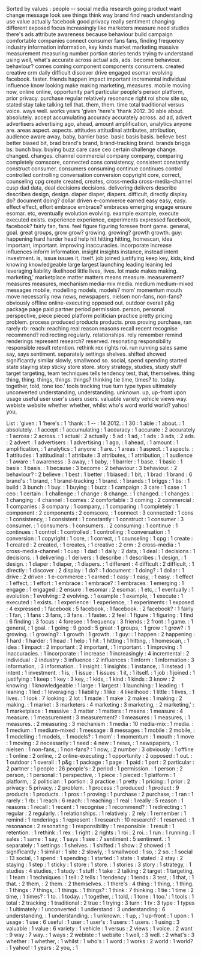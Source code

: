 Sorted by values :
people -- social media research going product want change message look see things think way brand find reach understanding use value actually facebook good privacy really sentiment changing different exposed focus increasingly like marketers measure need studies there's ads attribute awareness because behaviour build campaign comfortable companies connect consumer fans fans, finding frequency industry information information, key kinds market marketing massive measurement measuring number portion stories tends trying tv understand using well, what's accurate across actual ads, ads. become behaviour. behaviour? comes coming component components consumers. created creative crm daily difficult discover drive engaged esomar evolving facebook. faster. friends happen impact important incremental individual influence know looking make making marketing, measures. mobile moving now, online online, opportunity part particular people's person platform, prior privacy. purchase regular relatively resonance right roi show site so, stated stay take talking tell that. them, them. time total traditional versus voice. ways well. works years 'given 'here's 'thank 2012. 30 able about. absolutely. accept accumulating accuracy accurately across. ad ad, advert advertisers advertising ago, ahead, amount amplification, analytics anyone are. areas aspect. aspects. attitudes attitudinal attributes, attribution, audience aware away, baby, barrier base. basic basis basis. believe best better biased bit, brad brand's brand, brand-tracking brand. brands briggs bs: bunch buy. buying buzz care case ceo certain challenge change. changed. changes. channel commercial company company, comparing completely comscore, connected cons consistency, consistent constantly construct consumer. consumers consuming continue continues control controlled controlling conversation conversion copyright core, correct, counseling cpg create created, creates, cross-media cross-media-channel cusp dad data, deal decisions decisions. delivering delivers describe describes design, design. diaper diaper, diapers. difficult, directly display do? document doing? dollar driven e-commerce earned easy easy, easy. effect effect, effort embrace embrace? embraces emerging engage ensure esomar. etc, eventually evolution evolving. example example, execute executed exists. experience experience, experiments expressed facebook, facebook? fairly fan, fans. feel figure figuring foresee front game. general, goal. great groups, grow grow? growing. growing? growth growth. guy: happening hard harder head help hit hitting hitting, homescan, idea important, important. improving inaccuracies. incorporate increase influences inform information. insight insights instance, instead intent investment. is, issue issues it, itself. job joined justifying keep key, kids, kind knowing knowledgeable large largest launching leading leaning led leveraging liability likelihood little lives, lives. lot made makes making. marketing,' marketplace matter matters means measure. measurement? measures measures, mechanism media-mix media. medium medium-mixed messages mobile, modelling models, models? mom' momentum mouth move necessarily new news, newspapers, nielsen non-fans, non-fans? obviously offline online-executing opposed out. outdoor overall p&g package page paid partner period permission. person, personal perspective, piece pieced platform politician practice pretty pricing problem. process produced products products. pros proving purchase, ran rarely rb: reach: reaching real reason reasons recall recent recognise recommend? redirecting regularly. relationships. rely remember remind renderings represent research? reserved. resonating responsibility responsible result retention. rethink rex rights roi. run running sales same say, says sentiment. separately settings shelves. shifted showed significantly similar slowly, smallwood so. social, spend spending started state staying step sticky store store. story strategy, studies, study stuff target targeting, team techniques tells tendency test, that, themselves. thing thing, thing. things, things. things? thinking tie time, times? to. today. together, told, tone too.' tools tracking true turn type types ultimately unconverted understanding, understanding. unknown. up, up-front upon usage useful user user's users users. valuable variety vehicle views way. webiste website whether whether, whilst who's word world world? yahoo! you, 

List :
'given : 1
'here's : 1
'thank : 1
-- : 14
2012. : 1
30 : 1
able : 1
about. : 1
absolutely. : 1
accept : 1
accumulating : 1
accuracy : 1
accurate : 2
accurately : 1
across : 2
across. : 1
actual : 2
actually : 5
ad : 1
ad, : 1
ads : 3
ads, : 2
ads. : 2
advert : 1
advertisers : 1
advertising : 1
ago, : 1
ahead, : 1
amount : 1
amplification, : 1
analytics : 1
anyone : 1
are. : 1
areas : 1
aspect. : 1
aspects. : 1
attitudes : 1
attitudinal : 1
attribute : 3
attributes, : 1
attribution, : 1
audience : 1
aware : 1
awareness : 3
away, : 1
baby, : 1
barrier : 1
base. : 1
basic : 1
basis : 1
basis. : 1
because : 3
become : 2
behaviour : 3
behaviour. : 2
behaviour? : 2
believe : 1
best : 1
better : 1
biased : 1
bit, : 1
brad : 1
brand : 6
brand's : 1
brand, : 1
brand-tracking : 1
brand. : 1
brands : 1
briggs : 1
bs: : 1
build : 3
bunch : 1
buy. : 1
buying : 1
buzz : 1
campaign : 3
care : 1
case : 1
ceo : 1
certain : 1
challenge : 1
change : 8
change. : 1
changed. : 1
changes. : 1
changing : 4
channel : 1
comes : 2
comfortable : 3
coming : 2
commercial : 1
companies : 3
company : 1
company, : 1
comparing : 1
completely : 1
component : 2
components : 2
comscore, : 1
connect : 3
connected : 1
cons : 1
consistency, : 1
consistent : 1
constantly : 1
construct : 1
consumer : 3
consumer. : 1
consumers : 1
consumers. : 2
consuming : 1
continue : 1
continues : 1
control : 1
controlled : 1
controlling : 1
conversation : 1
conversion : 1
copyright : 1
core, : 1
correct, : 1
counseling : 1
cpg : 1
create : 1
created : 2
created, : 1
creates, : 1
creative : 2
crm : 2
cross-media : 1
cross-media-channel : 1
cusp : 1
dad : 1
daily : 2
data, : 1
deal : 1
decisions : 1
decisions. : 1
delivering : 1
delivers : 1
describe : 1
describes : 1
design, : 1
design. : 1
diaper : 1
diaper, : 1
diapers. : 1
different : 4
difficult : 2
difficult, : 1
directly : 1
discover : 2
display : 1
do? : 1
document : 1
doing? : 1
dollar : 1
drive : 2
driven : 1
e-commerce : 1
earned : 1
easy : 1
easy, : 1
easy. : 1
effect : 1
effect, : 1
effort : 1
embrace : 1
embrace? : 1
embraces : 1
emerging : 1
engage : 1
engaged : 2
ensure : 1
esomar : 2
esomar. : 1
etc, : 1
eventually : 1
evolution : 1
evolving : 2
evolving. : 1
example : 1
example, : 1
execute : 1
executed : 1
exists. : 1
experience : 1
experience, : 1
experiments : 1
exposed : 4
expressed : 1
facebook : 5
facebook, : 1
facebook. : 2
facebook? : 1
fairly : 1
fan, : 1
fans : 3
fans, : 3
fans. : 1
faster. : 2
feel : 1
figure : 1
figuring : 1
find : 6
finding : 3
focus : 4
foresee : 1
frequency : 3
friends : 2
front : 1
game. : 1
general, : 1
goal. : 1
going : 9
good : 5
great : 1
groups, : 1
grow : 1
grow? : 1
growing. : 1
growing? : 1
growth : 1
growth. : 1
guy: : 1
happen : 2
happening : 1
hard : 1
harder : 1
head : 1
help : 1
hit : 1
hitting : 1
hitting, : 1
homescan, : 1
idea : 1
impact : 2
important : 2
important, : 1
important. : 1
improving : 1
inaccuracies. : 1
incorporate : 1
increase : 1
increasingly : 4
incremental : 2
individual : 2
industry : 3
influence : 2
influences : 1
inform : 1
information : 3
information, : 3
information. : 1
insight : 1
insights : 1
instance, : 1
instead : 1
intent : 1
investment. : 1
is, : 1
issue : 1
issues : 1
it, : 1
itself. : 1
job : 1
joined : 1
justifying : 1
keep : 1
key : 3
key, : 1
kids, : 1
kind : 1
kinds : 3
know : 2
knowing : 1
knowledgeable : 1
large : 1
largest : 1
launching : 1
leading : 1
leaning : 1
led : 1
leveraging : 1
liability : 1
like : 4
likelihood : 1
little : 1
lives, : 1
lives. : 1
look : 7
looking : 2
lot : 1
made : 1
make : 2
makes : 1
making : 2
making. : 1
market : 3
marketers : 4
marketing : 3
marketing, : 2
marketing,' : 1
marketplace : 1
massive : 3
matter : 1
matters : 1
means : 1
measure : 4
measure. : 1
measurement : 3
measurement? : 1
measures : 1
measures, : 1
measures. : 2
measuring : 3
mechanism : 1
media : 10
media-mix : 1
media. : 1
medium : 1
medium-mixed : 1
message : 8
messages : 1
mobile : 2
mobile, : 1
modelling : 1
models, : 1
models? : 1
mom' : 1
momentum : 1
mouth : 1
move : 1
moving : 2
necessarily : 1
need : 4
new : 1
news, : 1
newspapers, : 1
nielsen : 1
non-fans, : 1
non-fans? : 1
now, : 2
number : 3
obviously : 1
offline : 1
online : 2
online, : 2
online-executing : 1
opportunity : 2
opposed : 1
out. : 1
outdoor : 1
overall : 1
p&g : 1
package : 1
page : 1
paid : 1
part : 2
particular : 2
partner : 1
people : 26
people's : 2
period : 1
permission. : 1
person : 2
person, : 1
personal : 1
perspective, : 1
piece : 1
pieced : 1
platform : 1
platform, : 2
politician : 1
portion : 3
practice : 1
pretty : 1
pricing : 1
prior : 2
privacy : 5
privacy. : 2
problem. : 1
process : 1
produced : 1
product : 9
products : 1
products. : 1
pros : 1
proving : 1
purchase : 2
purchase, : 1
ran : 1
rarely : 1
rb: : 1
reach : 6
reach: : 1
reaching : 1
real : 1
really : 5
reason : 1
reasons : 1
recall : 1
recent : 1
recognise : 1
recommend? : 1
redirecting : 1
regular : 2
regularly. : 1
relationships. : 1
relatively : 2
rely : 1
remember : 1
remind : 1
renderings : 1
represent : 1
research : 10
research? : 1
reserved. : 1
resonance : 2
resonating : 1
responsibility : 1
responsible : 1
result : 1
retention. : 1
rethink : 1
rex : 1
right : 2
rights : 1
roi : 2
roi. : 1
run : 1
running : 1
sales : 1
same : 1
say, : 1
says : 1
see : 7
sentiment : 5
sentiment. : 1
separately : 1
settings : 1
shelves. : 1
shifted : 1
show : 2
showed : 1
significantly : 1
similar : 1
site : 2
slowly, : 1
smallwood : 1
so, : 2
so. : 1
social : 13
social, : 1
spend : 1
spending : 1
started : 1
state : 1
stated : 2
stay : 2
staying : 1
step : 1
sticky : 1
store : 1
store. : 1
stories : 3
story : 1
strategy, : 1
studies : 4
studies, : 1
study : 1
stuff : 1
take : 2
talking : 2
target : 1
targeting, : 1
team : 1
techniques : 1
tell : 2
tells : 1
tendency : 1
tends : 3
test, : 1
that, : 1
that. : 2
them, : 2
them. : 2
themselves. : 1
there's : 4
thing : 1
thing, : 1
thing. : 1
things : 7
things, : 1
things. : 1
things? : 1
think : 7
thinking : 1
tie : 1
time : 2
time, : 1
times? : 1
to. : 1
today. : 1
together, : 1
told, : 1
tone : 1
too.' : 1
tools : 1
total : 2
tracking : 1
traditional : 2
true : 1
trying : 3
turn : 1
tv : 3
type : 1
types : 1
ultimately : 1
unconverted : 1
understand : 3
understanding : 6
understanding, : 1
understanding. : 1
unknown. : 1
up, : 1
up-front : 1
upon : 1
usage : 1
use : 6
useful : 1
user : 1
user's : 1
users : 1
users. : 1
using : 3
valuable : 1
value : 6
variety : 1
vehicle : 1
versus : 2
views : 1
voice. : 2
want : 9
way : 7
way. : 1
ways : 2
webiste : 1
website : 1
well, : 3
well. : 2
what's : 3
whether : 1
whether, : 1
whilst : 1
who's : 1
word : 1
works : 2
world : 1
world? : 1
yahoo! : 1
years : 2
you, : 1
